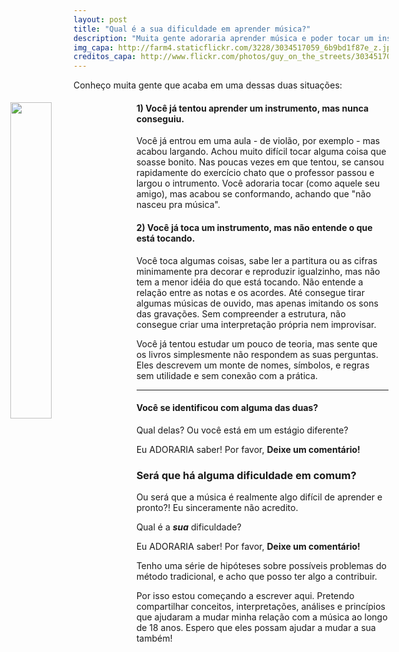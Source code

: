 ```yaml
---
layout: post
title: "Qual é a sua dificuldade em aprender música?"
description: "Muita gente adoraria aprender música e poder tocar um instrumento. Boa parte até já iniciou algum processo de aprendizado, mas acabou desistindo. Porque aprender música parece tão difícil?"
img_capa: http://farm4.staticflickr.com/3228/3034517059_6b9bd1f87e_z.jpg
creditos_capa: http://www.flickr.com/photos/guy_on_the_streets/3034517059/
---
```


Conheço muita gente que acaba em uma dessas duas situações:

<a href="{{page.creditos_capa}}" target="_blank">
  <img src="{{page.img_capa}}" style='float:left; width:36%; margin: 5px 20px 20px -20%' />
</a>

#### 1) Você já tentou aprender um instrumento, mas nunca conseguiu.

  Você já entrou em uma aula - de violão, por exemplo - mas acabou largando. Achou muito difícil tocar alguma coisa que soasse bonito. Nas poucas vezes em que tentou, se cansou rapidamente do exercício chato que o professor passou e largou o intrumento. Você adoraria tocar (como aquele seu amigo), mas acabou se conformando, achando que "não nasceu pra música".

#### 2) Você já toca um instrumento, mas não entende o que está tocando.

  Você toca algumas coisas, sabe ler a partitura ou as cifras minimamente pra decorar e reproduzir igualzinho, mas não tem a menor idéia do que está tocando. Não entende a relação entre as notas e os acordes. Até consegue tirar algumas músicas de ouvido, mas apenas imitando os sons das gravações. Sem compreender a estrutura, não consegue criar uma interpretação própria nem improvisar.
  
  Você já tentou estudar um pouco de teoria, mas sente que os livros simplesmente não respondem as suas perguntas. Eles descrevem um monte de nomes, símbolos, e regras sem utilidade e sem conexão com a prática.
  
***

#### Você se identificou com alguma das duas? 
  
  Qual delas? Ou você está em um estágio diferente? 
  
  Eu ADORARIA saber! Por favor, **Deixe um comentário!**
  
### Será que há alguma dificuldade em comum? 
  
  Ou será que a música é realmente algo difícil de aprender e pronto?! Eu sinceramente não acredito.
  
  Qual é a _**sua**_ dificuldade? 
  
  Eu ADORARIA saber! Por favor, **Deixe um comentário!**
  
  Tenho uma série de hipóteses sobre possíveis problemas do método tradicional, e acho que posso ter algo a contribuir. 
  
  Por isso estou começando a escrever aqui. Pretendo compartilhar conceitos, interpretações, análises e princípios que ajudaram a mudar minha relação com a música ao longo de 18 anos. Espero que eles possam ajudar a mudar a sua também!
  

